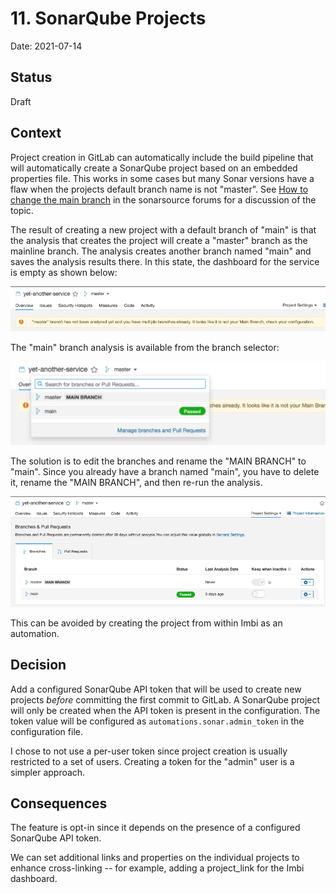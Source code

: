# 11. SonarQube Projects

Date: 2021-07-14

## Status

Draft

## Context

Project creation in GitLab can automatically include the build pipeline that will
automatically create a SonarQube project based on an embedded properties file.  This
works in some cases but many Sonar versions have a flaw when the projects default
branch name is not "master".  See [How to change the main branch] in the sonarsource
forums for a discussion of the topic.

The result of creating a new project with a default branch of "main" is that the
analysis that creates the project will create a "master" branch as the mainline
branch.  The analysis creates another branch named "main" and saves the analysis
results there.  In this state, the dashboard for the service is empty as shown below:

![master branch not found](0011-master-branch-not-found.png)

The "main" branch analysis is available from the branch selector:

![main branch selector](0011-main-branch-exists.png)

The solution is to edit the branches and rename the "MAIN BRANCH" to "main".  Since
you already have a branch named "main", you have to delete it, rename the "MAIN
BRANCH", and then re-run the analysis.

![edit branches](0011-edit-branches.png)

This can be avoided by creating the project from within Imbi as an automation.

[How to change the main branch]: https://community.sonarsource.com/t/how-to-change-the-main-branch-in-sonarqube/13669

## Decision

Add a configured SonarQube API token that will be used to create new projects
*before* committing the first commit to GitLab.  A SonarQube project will only
be created when the API token is present in the configuration.  The token value
will be configured as `automations.sonar.admin_token` in the configuration file.

I chose to not use a per-user token since project creation is usually restricted
to a set of users.  Creating a token for the "admin" user is a simpler approach.

## Consequences

The feature is opt-in since it depends on the presence of a configured SonarQube
API token.

We can set additional links and properties on the individual projects to enhance
cross-linking -- for example, adding a project_link for the Imbi dashboard.
